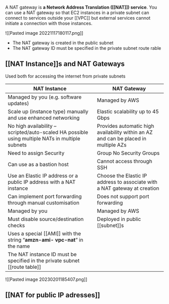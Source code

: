 A NAT gateway is **a Network Address Translation ([[NAT]]) service**. You can use a NAT gateway so that EC2 instances in a private subnet can connect to services outside your [[VPC]] but external services cannot initiate a connection with those instances.

![[Pasted image 20221117180117.png]]

*   The NAT gateway is created in the public subnet
*   The NAT gateway ID must be specified in the private subnet route rable

## [[NAT Instance]]s and NAT Gateways  

Used both for accessing the internet from private subnets 

| NAT Instance | NAT Gateway |
|---------------- | ------------------ |
| Managed by you (e.g. software updates) | Managed by AWS 
| Scale up (instance type) manually and use enhanced networking | Elastic scalability up to 45 Gbps 
| No high availability – scripted/auto-scaled HA possible using multiple NATs in multiple subnets | Provides automatic high availability within an AZ  and can be placed in multiple AZs  
| Need to assign Security | Group No Security Groups
| Can use as a bastion host | Cannot access through SSH
| Use an Elastic IP address or a public IP address with a NAT instance |Choose the Elastic IP address to associate with a  NAT gateway at creation
| Can implement port forwarding through manual customisation | Does not support port forwarding  
| Managed by you | Managed by AWS
| Must disable source/destination checks | Deployed in public [[subnet]]s  
| Uses a special [[AMI]] with the string “**amzn-ami- vpc-nat**” in the name |   |
| The NAT instance ID must be specified in the private subnet [[route table]] | |


![[Pasted image 20230201185407.png]]

## [[NAT for public IP adresses]]

